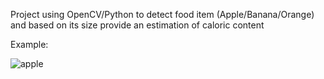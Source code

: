 Project using OpenCV/Python to detect food item (Apple/Banana/Orange) and based on its size provide an estimation of caloric content

Example:


![apple](https://github.com/emilymnelson/Calorie_Counting_Program/assets/63617692/549f8a3e-a0ac-4440-b9bb-653eee613e64)

